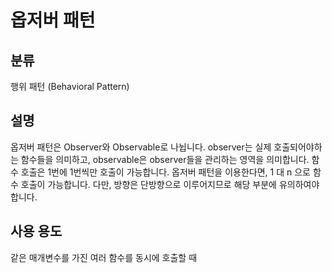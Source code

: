 # 옵저버 패턴

## 분류

행위 패턴 (Behavioral Pattern)

## 설명

옵저버 패턴은 Observer와 Observable로 나뉩니다.
observer는 실제 호출되어야하는 함수들을 의미하고,
observable은 observer들을 관리하는 영역을 의미합니다.
함수 호출은 1번에 1번씩만 호출이 가능합니다.
옵저버 패턴을 이용한다면, 1 대 n 으로 함수 호출이 가능합니다.
다만, 방향은 단방향으로 이루어지므로 해당 부분에 유의하여야합니다.

## 사용 용도

같은 매개변수를 가진 여러 함수를 동시에 호출할 때
